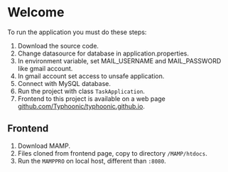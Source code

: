 # Welcome

To run the application you must do these steps:
1. Download the source code.
2. Change datasource for database in application.properties.
3. In environment variable, set MAIL_USERNAME and MAIL_PASSWORD like gmail account.
4. In gmail account set access to unsafe application.
5. Connect with MySQL database.
6. Run the project with class `TaskApplication`.
7. Frontend to this project is available on a web page [github.com/Typhoonic/typhoonic.github.io](https://github.com/Typhoonic/typhoonic.github.io).

## Frontend

1. Download MAMP.
2. Files cloned from frontend page, copy to directory `/MAMP/htdocs`.
3. Run the `MAMPPRO` on local host, different than `:8080`.